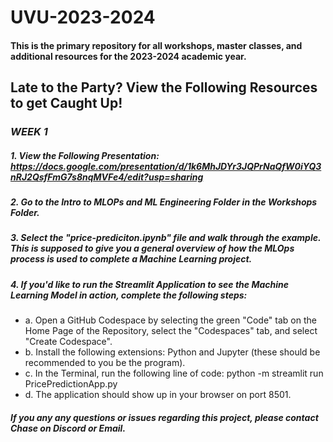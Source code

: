# UVU-2023-2024

#### This is the primary repository for all workshops, master classes, and additional resources for the 2023-2024 academic year.
## **Late to the Party? View the Following Resources to get Caught Up!**
### *WEEK 1*
##### 1. View the Following Presentation: https://docs.google.com/presentation/d/1k6MhJDYr3JQPrNaQfW0iYQ3nRJ2QsfFmG7s8nqMVFe4/edit?usp=sharing
##### 2. Go to the Intro to MLOPs and ML Engineering Folder in the Workshops Folder.
##### 3. Select the "price-prediciton.ipynb" file and walk through the example. This is supposed to give you a general overview of how the MLOps process is used to complete a Machine Learning project.
##### 4. If you'd like to run the Streamlit Application to see the Machine Learning Model in action, complete the following steps:
- a. Open a GitHub Codespace by selecting the green "Code" tab on the Home Page of the Repository, select the "Codespaces" tab, and select "Create Codespace".
- b. Install the following extensions: Python and Jupyter (these should be recommended to you be the program).
- c. In the Terminal, run the following line of code: python -m streamlit run PricePredictionApp.py
- d. The application should show up in your browser on port 8501.
#### ***If you any any questions or issues regarding this project, please contact Chase on Discord or Email.***
